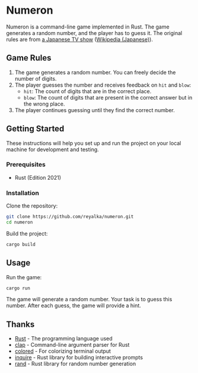 # Numeron

Numeron is a command-line game implemented in Rust. The game generates a random number, and the player has to guess it.
The original rules are from [a Japanese TV show](https://www.fujitv.co.jp/b_hp/numer0n/) ([Wikipedia (Japanese)](https://ja.wikipedia.org/wiki/Numer0n)).

## Game Rules

1. The game generates a random number. You can freely decide the number of digits.
2. The player guesses the number and receives feedback on `hit` and `blow`:
    - `hit`: The count of digits that are in the correct place.
    - `blow`: The count of digits that are present in the correct answer but in the wrong place.
3. The player continues guessing until they find the correct number.

## Getting Started

These instructions will help you set up and run the project on your local machine for development and testing.

### Prerequisites

- Rust (Edition 2021)

### Installation

Clone the repository:

```sh
git clone https://github.com/reyalka/numeron.git
cd numeron
```

Build the project:

```sh
cargo build
```

## Usage

Run the game:

```sh
cargo run
```

The game will generate a random number. Your task is to guess this number. After each guess, the game will provide a hint.

## Thanks

- [Rust](https://www.rust-lang.org/) - The programming language used
- [clap](https://crates.io/crates/clap) - Command-line argument parser for Rust
- [colored](https://crates.io/crates/colored) - For colorizing terminal output
- [inquire](https://crates.io/crates/inquire) - Rust library for building interactive prompts
- [rand](https://crates.io/crates/rand) - Rust library for random number generation

